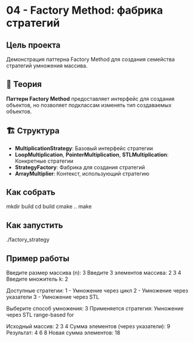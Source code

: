 
# 04 - Factory Method: фабрика стратегий

## Цель проекта
Демонстрация паттерна Factory Method для создания семейства стратегий умножения массива.

## 📖 Теория
**Паттерн Factory Method** предоставляет интерфейс для создания объектов, но позволяет подклассам изменять тип создаваемых объектов.

## 🏗️ Структура
- **MultiplicationStrategy**: Базовый интерфейс стратегии
- **LoopMultiplication**, **PointerMultiplication**, **STLMultiplication**: Конкретные стратегии
- **StrategyFactory**: Фабрика для создания стратегий
- **ArrayMultiplier**: Контекст, использующий стратегию

## Как собрать
mkdir build
cd build
cmake ..
make

## Как запустить
./factory_strategy

## Пример работы
Введите размер массива (n): 3
Введите 3 элементов массива:
2 3 4
Введите множитель k: 2

Доступные стратегии:
1 - Умножение через цикл
2 - Умножение через указатели
3 - Умножение через STL

Выберите способ умножения: 3
Применяется стратегия: Умножение через STL range-based for

Исходный массив: 2 3 4
Сумма элементов (через указатели): 9
Результат: 4 6 8
Новая сумма элементов: 18